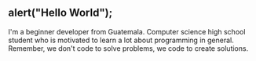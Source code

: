 ## alert("Hello World");

I'm a beginner developer from Guatemala. Computer science high school student who is motivated to learn a lot about programming in general.
Remember, we don't code to solve problems, we code to create solutions.